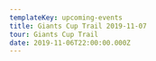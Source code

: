 ```yaml
---
templateKey: upcoming-events
title: Giants Cup Trail 2019-11-07
tour: Giants Cup Trail
date: 2019-11-06T22:00:00.000Z
---
```

